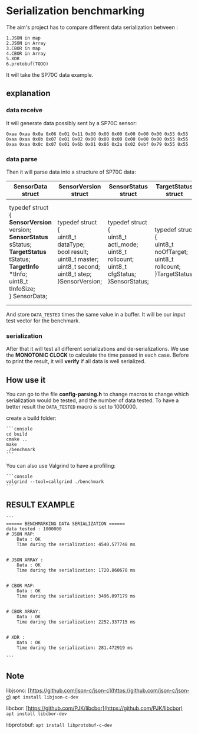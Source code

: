 # Serialization benchmarking

The aim's project has to compare different data serialization between :

    1.JSON in map
    2.JSON in Array
    3.CBOR in map
    4.CBOR in Array
    5.XDR
    6.protobuf(TODO)

It will take the SP70C data example.

## explanation

### data receive

It will generate data possibly sent by a SP70C sensor:

`0xaa 0xaa 0x0a 0x06 0x01 0x11 0x00 0x00 0x00 0x00 0x00 0x00 0x55 0x55 0xaa 0xaa 0x0b 0x07 0x01 0x02 0x00 0x00 0x00 0x00 0x00 0x00 0x55 0x55 0xaa 0xaa 0x0c 0x07 0x01 0x6b 0x01 0x86 0x2a 0x02 0xbf 0x79 0x55 0x55`

### data parse

Then it will parse data into a structure of SP70C data:

| SensorData struct         | SensorVersion struct | SensorStatus struct | TargetStatus struct | TargetInfo struct |
| ------------------------- |--------------------- | ------------------- | ------------------- | ----------------- |
|typedef struct<br/> {<br/>**SensorVersion** version;<br/>**SensorStatus** sStatus;<br/> **TargetStatus** tStatus; <br/> **TargetInfo** *tInfo; <br/> uint8_t tInfoSize; <br/> } SensorData;|typedef struct<br/>{<br/>uint8_t dataType;<br/>bool result;<br/>uint8_t master;<br/>uint8_t second;<br/>uint8_t step;<br/>}SensorVersion;|typedef struct<br/>{<br/>uint8_t actl_mode;<br/>uint8_t rollcount;<br/>uint8_t cfgStatus;<br/>}SensorStatus;|typedef struct<br/>{<br/>uint8_t noOfTarget;<br/>uint8_t rollcount;<br/>}TargetStatus;|typedef struct<br/>{<br/>uint8_t  index;<br/>float  rcs;<br/>float range;<br/>int16_t  azimuth;<br/>float vrel;<br/>uint8_t  rollCount;<br/>int8_t  SNR;<br/>}TargetInfo;|

And store `DATA_TESTED` times the same value in a buffer. It will be our input test vector for the benchmark.

### serialization

After that it will test all different serializations and de-serializations. We use the **MONOTONIC CLOCK** to calculate the time passed in each case. Before to print the result, it will **verify** if all data is well serialized.

## How use it

You can go to the file **config-parsing.h** to change macros to change which serialization would be tested, and the number of data tested.
To have a better result the `DATA_TESTED` macro is set to 1000000.

create a build folder:

    ```console
    cd build
    cmake ..
    make
    ./benchmark
    ```

You can also use Valgrind to have a profiling:

    ```console
    valgrind --tool=callgrind ./benchmark
    ```

## RESULT EXAMPLE

    ```
    ====== BENCHMARKING DATA SERIALIZATION ====== 
    data tested : 1000000
    # JSON MAP:
        Data : OK
        Time during the serialization: 4540.577748 ms


    # JSON ARRAY :
        Data : OK
        Time during the serialization: 1720.860678 ms


    # CBOR MAP:
        Data : OK
        Time during the serialization: 3496.097179 ms


    # CBOR ARRAY:
        Data : OK
        Time during the serialization: 2252.337715 ms


    # XDR :
        Data : OK
        Time during the serialization: 281.472919 ms

    ```

## Note

libjsonc: [https://github.com/json-c/json-c](https://github.com/json-c/json-c)  `apt install libjson-c-dev`

libcbor: [https://github.com/PJK/libcbor](https://github.com/PJK/libcbor) `apt install libcbor-dev`

libprotobuf: `apt install libprotobuf-c-dev`
